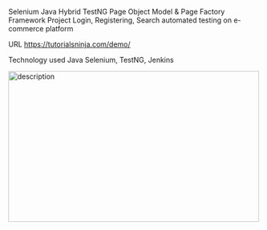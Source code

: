 Selenium Java Hybrid TestNG Page Object Model & Page Factory Framework Project
Login, Registering, Search automated testing on e-commerce platform

URL
https://tutorialsninja.com/demo/

Technology used
Java Selenium, TestNG, Jenkins

<img src="https://github.com/user-attachments/assets/96121aa5-41cd-4757-9315-f56d9ba789c9" alt="description" width="500" height="300"/>



